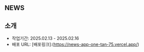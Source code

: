 ## NEWS
## 소개
- 작업기간: 2025.02.13 - 2025.02.16 
- 배포 URL: [배포링크]:(https://news-app-one-tan-75.vercel.app/)
